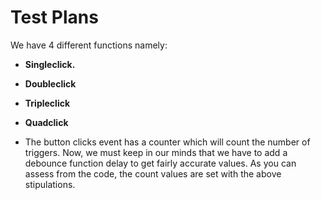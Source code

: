 # Test Plans
We have 4 different functions namely:

* **Singleclick.**

* **Doubleclick**

* **Tripleclick**

* **Quadclick**


* The button clicks event has a counter which will count the number of triggers. Now, we must keep in our minds that we have to add a debounce function delay to get fairly accurate values. As you can assess from the code, the count values are set with the above stipulations.

